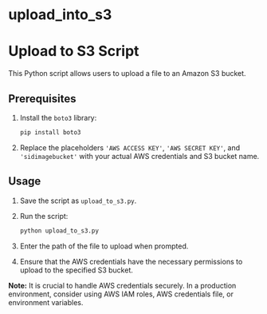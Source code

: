 # upload_into_s3
# Upload to S3 Script

This Python script allows users to upload a file to an Amazon S3 bucket.

## Prerequisites

1. Install the `boto3` library:

    ```bash
    pip install boto3
    ```

2. Replace the placeholders `'AWS ACCESS KEY'`, `'AWS SECRET KEY'`, and `'sidimagebucket'` with your actual AWS credentials and S3 bucket name.

## Usage

1. Save the script as `upload_to_s3.py`.

2. Run the script:

    ```bash
    python upload_to_s3.py
    ```

3. Enter the path of the file to upload when prompted.

4. Ensure that the AWS credentials have the necessary permissions to upload to the specified S3 bucket.

**Note:** It is crucial to handle AWS credentials securely. In a production environment, consider using AWS IAM roles, AWS credentials file, or environment variables.
